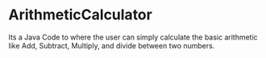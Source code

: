 # ArithmeticCalculator
Its a Java Code to where the user can simply calculate the basic arithmetic like Add, Subtract, Multiply, and divide between two numbers.
